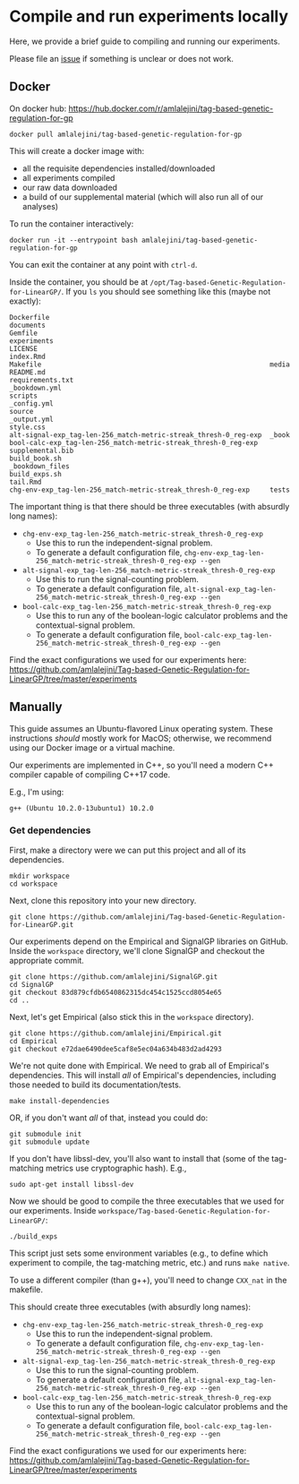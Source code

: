 # Compile and run experiments locally

Here, we provide a brief guide to compiling and running our experiments.

Please file an [issue](https://github.com/amlalejini/Tag-based-Genetic-Regulation-for-LinearGP/issues) if something is unclear or does not work.

## Docker

On docker hub: <https://hub.docker.com/r/amlalejini/tag-based-genetic-regulation-for-gp>

```
docker pull amlalejini/tag-based-genetic-regulation-for-gp
```

This will create a docker image with:

- all the requisite dependencies installed/downloaded
- all experiments compiled
- our raw data downloaded
- a build of our supplemental material (which will also run all of our analyses)

To run the container interactively:

```
docker run -it --entrypoint bash amlalejini/tag-based-genetic-regulation-for-gp
```

You can exit the container at any point with `ctrl-d`.

Inside the container, you should be at `/opt/Tag-based-Genetic-Regulation-for-LinearGP/`.
If you `ls` you should see something like this (maybe not exactly):

```
Dockerfile                                                       documents
Gemfile                                                          experiments
LICENSE                                                          index.Rmd
Makefile                                                         media
README.md                                                        requirements.txt
_bookdown.yml                                                    scripts
_config.yml                                                      source
_output.yml                                                      style.css
alt-signal-exp_tag-len-256_match-metric-streak_thresh-0_reg-exp  _book
bool-calc-exp_tag-len-256_match-metric-streak_thresh-0_reg-exp   supplemental.bib
build_book.sh                                                    _bookdown_files
build_exps.sh                                                    tail.Rmd
chg-env-exp_tag-len-256_match-metric-streak_thresh-0_reg-exp     tests
```

The important thing is that there should be three executables (with absurdly long names):

- `chg-env-exp_tag-len-256_match-metric-streak_thresh-0_reg-exp`
  - Use this to run the independent-signal problem.
  - To generate a default configuration file, `chg-env-exp_tag-len-256_match-metric-streak_thresh-0_reg-exp --gen`
- `alt-signal-exp_tag-len-256_match-metric-streak_thresh-0_reg-exp`
  - Use this to run the signal-counting problem.
  - To generate a default configuration file, `alt-signal-exp_tag-len-256_match-metric-streak_thresh-0_reg-exp --gen`
- `bool-calc-exp_tag-len-256_match-metric-streak_thresh-0_reg-exp`
  - Use this to run any of the boolean-logic calculator problems and the contextual-signal problem.
  - To generate a default configuration file, `bool-calc-exp_tag-len-256_match-metric-streak_thresh-0_reg-exp --gen`

Find the exact configurations we used for our experiments here: <https://github.com/amlalejini/Tag-based-Genetic-Regulation-for-LinearGP/tree/master/experiments>

## Manually

This guide assumes an Ubuntu-flavored Linux operating system. These instructions _should_ mostly work for MacOS; otherwise, we recommend using our Docker image or a virtual machine.

Our experiments are implemented in C++, so you'll need a modern C++ compiler capable of compiling C++17 code.

E.g., I'm using:

```
g++ (Ubuntu 10.2.0-13ubuntu1) 10.2.0
```

### Get dependencies

First, make a directory were we can put this project and all of its dependencies.

```
mkdir workspace
cd workspace
```

Next, clone this repository into your new directory.

```
git clone https://github.com/amlalejini/Tag-based-Genetic-Regulation-for-LinearGP.git
```

Our experiments depend on the Empirical and SignalGP libraries on GitHub.
Inside the `workspace` directory, we'll clone SignalGP and checkout the appropriate commit.

```
git clone https://github.com/amlalejini/SignalGP.git
cd SignalGP
git checkout 83d879cfdb6540862315dc454c1525ccd8054e65
cd ..
```

Next, let's get Empirical (also stick this in the `workspace` directory).

```
git clone https://github.com/amlalejini/Empirical.git
cd Empirical
git checkout e72dae6490dee5caf8e5ec04a634b483d2ad4293
```

We're not quite done with Empirical. We need to grab all of Empirical's dependencies. This will install _all_ of Empirical's dependencies, including those needed to build its documentation/tests.

```
make install-dependencies
```

OR, if you don't want _all_ of that, instead you could do:

```
git submodule init
git submodule update
```

If you don't have libssl-dev, you'll also want to install that (some of the tag-matching metrics use cryptographic hash). E.g.,

```
sudo apt-get install libssl-dev
```

Now we should be good to compile the three executables that we used for our experiments. Inside `workspace/Tag-based-Genetic-Regulation-for-LinearGP/`:

```
./build_exps
```

This script just sets some environment variables (e.g., to define which experiment to compile, the tag-matching metric, etc.) and runs `make native`.

To use a different compiler (than g++), you'll need to change `CXX_nat` in the makefile.

This should create three executables (with absurdly long names):

- `chg-env-exp_tag-len-256_match-metric-streak_thresh-0_reg-exp`
  - Use this to run the independent-signal problem.
  - To generate a default configuration file, `chg-env-exp_tag-len-256_match-metric-streak_thresh-0_reg-exp --gen`
- `alt-signal-exp_tag-len-256_match-metric-streak_thresh-0_reg-exp`
  - Use this to run the signal-counting problem.
  - To generate a default configuration file, `alt-signal-exp_tag-len-256_match-metric-streak_thresh-0_reg-exp --gen`
- `bool-calc-exp_tag-len-256_match-metric-streak_thresh-0_reg-exp`
  - Use this to run any of the boolean-logic calculator problems and the contextual-signal problem.
  - To generate a default configuration file, `bool-calc-exp_tag-len-256_match-metric-streak_thresh-0_reg-exp --gen`

Find the exact configurations we used for our experiments here: <https://github.com/amlalejini/Tag-based-Genetic-Regulation-for-LinearGP/tree/master/experiments>